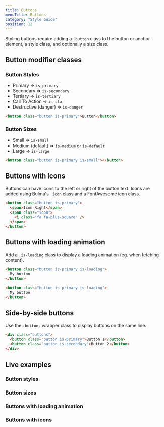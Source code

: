 ```yaml
---
title: Buttons
menuTitle: Buttons
category: "Style Guide"
position: 12
---
```


Styling buttons require adding a `.button` class to the button or anchor element, a style class, and optionally a size class.

## Button modifier classes

### Button Styles

- Primary &DoubleRightArrow; `is-primary`
- Secondary &DoubleRightArrow; `is-secondary`
- Tertiary &DoubleRightArrow; `is-tertiary`
- Call To Action &DoubleRightArrow; `is-cta`
- Destructive (danger) &DoubleRightArrow; `is-danger`

```html
<button class="button is-primary">Button</button>
```

### Button Sizes

- Small &DoubleRightArrow; `is-small`
- Medium (default) &DoubleRightArrow; `is-medium` or `is-default`
- Large &DoubleRightArrow; `is-large`

```html
<button class="button is-primary is-small"></button>
```

## Buttons with Icons

Buttons can have icons to the left or right of the button text. Icons are added using Bulma's `.icon` class and a FontAwesome icon class.

```html
<button class="button is-primary">
  <span>Icon Right</span>
  <span class="icon">
    <i class="fa fa-plus-square" />
  </span>
</button>
```

## Buttons with loading animation

Add a `.is-loading` class to display a loading animation (eg. when fetching content).

```html
<button class="button is-primary is-loading">
  My button
</button>
```

```html
<button class="button is-primary is-loading">
  My button
</button>
```

## Side-by-side buttons

Use the `.buttons` wrapper class to display buttons on the same line.

```html
<div class="buttons">
  <button class="button is-primary">Button 1</button>
  <button class="button is-secondary">Button 2</button>
</div>
```

## Live examples

### Button styles

<example name="Buttons1" height="500"></example>

### Button sizes

<example name="Buttons2" height="300"></example>

### Buttons with loading animation

<example name="Buttons3" height="300"></example>

### Buttons with icons

<example name="Buttons4" height="300"></example>
